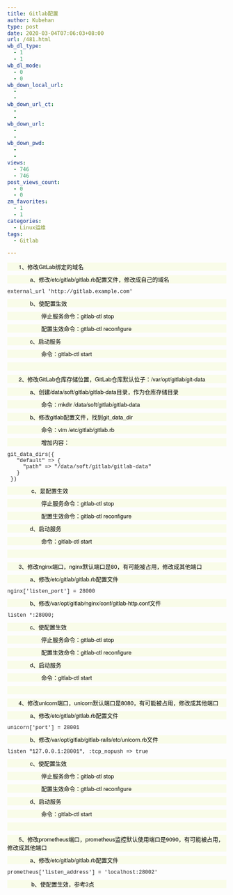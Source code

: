 ```yaml
---
title: Gitlab配置
author: Kubehan
type: post
date: 2020-03-04T07:06:03+08:00
url: /481.html
wb_dl_type:
  - 1
  - 1
wb_dl_mode:
  - 0
  - 0
wb_down_local_url:
  - 
  - 
wb_down_url_ct:
  - 
  - 
wb_down_url:
  - 
  - 
wb_down_pwd:
  - 
  - 
views:
  - 746
  - 746
post_views_count:
  - 0
  - 0
zm_favorites:
  - 1
  - 1
categories:
  - Linux运维
tags:
  - Gitlab

---
```

<p style="margin: 10px auto; color: #000000; font-family: 'PingFang SC', 'Helvetica Neue', Helvetica, Arial, sans-serif; font-size: 13px; background-color: #f9fce9;">
  　　1、修改GitLab绑定的域名
</p>

<p style="margin: 10px auto; color: #000000; font-family: 'PingFang SC', 'Helvetica Neue', Helvetica, Arial, sans-serif; font-size: 13px; background-color: #f9fce9;">
  　　　　a、修改/etc/gitlab/gitlab.rb配置文件，修改成自己的域名
</p>

<pre style="margin-bottom: 0px; white-space: pre-wrap; overflow-wrap: break-word; font-family: 'Courier New' !important; font-size: 12px !important;">external_url 'http://gitlab.example.com'</pre>

<p style="margin: 10px auto; color: #000000; font-family: 'PingFang SC', 'Helvetica Neue', Helvetica, Arial, sans-serif; font-size: 13px; background-color: #f9fce9;">
  　　　　b、使配置生效
</p>

<p style="margin: 10px auto; color: #000000; font-family: 'PingFang SC', 'Helvetica Neue', Helvetica, Arial, sans-serif; font-size: 13px; background-color: #f9fce9;">
  　　　　　　停止服务命令：gitlab-ctl stop
</p>

<p style="margin: 10px auto; color: #000000; font-family: 'PingFang SC', 'Helvetica Neue', Helvetica, Arial, sans-serif; font-size: 13px; background-color: #f9fce9;">
  　　　　　　配置生效命令：gitlab-ctl reconfigure
</p>

<p style="margin: 10px auto; color: #000000; font-family: 'PingFang SC', 'Helvetica Neue', Helvetica, Arial, sans-serif; font-size: 13px; background-color: #f9fce9;">
  　　　　c、启动服务
</p>

<p style="margin: 10px auto; color: #000000; font-family: 'PingFang SC', 'Helvetica Neue', Helvetica, Arial, sans-serif; font-size: 13px; background-color: #f9fce9;">
  　　　　　　命令：gitlab-ctl start
</p>

<p style="margin: 10px auto; color: #000000; font-family: 'PingFang SC', 'Helvetica Neue', Helvetica, Arial, sans-serif; font-size: 13px; background-color: #f9fce9;">
   
</p>

<p style="margin: 10px auto; color: #000000; font-family: 'PingFang SC', 'Helvetica Neue', Helvetica, Arial, sans-serif; font-size: 13px; background-color: #f9fce9;">
  　　2、修改GitLab仓库存储位置，GitLab仓库默认位子：/var/opt/gitlab/git-data
</p>

<p style="margin: 10px auto; color: #000000; font-family: 'PingFang SC', 'Helvetica Neue', Helvetica, Arial, sans-serif; font-size: 13px; background-color: #f9fce9;">
  　　　　a、创建/data/soft/gitlab/gitlab-data目录，作为仓库存储目录
</p>

<p style="margin: 10px auto; color: #000000; font-family: 'PingFang SC', 'Helvetica Neue', Helvetica, Arial, sans-serif; font-size: 13px; background-color: #f9fce9;">
  　　　　　　命令：mkdir /data/soft/gitlab/gitlab-data
</p>

<p style="margin: 10px auto; color: #000000; font-family: 'PingFang SC', 'Helvetica Neue', Helvetica, Arial, sans-serif; font-size: 13px; background-color: #f9fce9;">
  　　　　b、修改gitlab配置文件，找到git_data_dir
</p>

<p style="margin: 10px auto; color: #000000; font-family: 'PingFang SC', 'Helvetica Neue', Helvetica, Arial, sans-serif; font-size: 13px; background-color: #f9fce9;">
  　　　　　　命令：vim /etc/gitlab/gitlab.rb
</p>

<p style="margin: 10px auto; color: #000000; font-family: 'PingFang SC', 'Helvetica Neue', Helvetica, Arial, sans-serif; font-size: 13px; background-color: #f9fce9;">
  　　　　　　增加内容：
</p>

<pre style="margin-bottom: 0px; white-space: pre-wrap; overflow-wrap: break-word; font-family: 'Courier New' !important; font-size: 12px !important;">git_data_dirs({                                                                                                                        
   "default" =&gt; {                                                                                                                       
     "path" =&gt; "/data/soft/gitlab/gitlab-data"                                                                                          
   }                                                                                                                                    
 })</pre>

<p style="margin: 10px auto; color: #000000; font-family: 'PingFang SC', 'Helvetica Neue', Helvetica, Arial, sans-serif; font-size: 13px; background-color: #f9fce9;">
   　　　　c、是配置生效
</p>

<p style="margin: 10px auto; color: #000000; font-family: 'PingFang SC', 'Helvetica Neue', Helvetica, Arial, sans-serif; font-size: 13px; background-color: #f9fce9;">
  　　　　　　停止服务命令：gitlab-ctl stop
</p>

<p style="margin: 10px auto; color: #000000; font-family: 'PingFang SC', 'Helvetica Neue', Helvetica, Arial, sans-serif; font-size: 13px; background-color: #f9fce9;">
  　　　　　　配置生效命令：gitlab-ctl reconfigure
</p>

<p style="margin: 10px auto; color: #000000; font-family: 'PingFang SC', 'Helvetica Neue', Helvetica, Arial, sans-serif; font-size: 13px; background-color: #f9fce9;">
  　　　　d、启动服务
</p>

<p style="margin: 10px auto; color: #000000; font-family: 'PingFang SC', 'Helvetica Neue', Helvetica, Arial, sans-serif; font-size: 13px; background-color: #f9fce9;">
  　　　　　　命令：gitlab-ctl start
</p>

<p style="margin: 10px auto; color: #000000; font-family: 'PingFang SC', 'Helvetica Neue', Helvetica, Arial, sans-serif; font-size: 13px; background-color: #f9fce9;">
   
</p>

<p style="margin: 10px auto; color: #000000; font-family: 'PingFang SC', 'Helvetica Neue', Helvetica, Arial, sans-serif; font-size: 13px; background-color: #f9fce9;">
  　　3、修改nginx端口，nginx默认端口是80，有可能被占用，修改成其他端口
</p>

<p style="margin: 10px auto; color: #000000; font-family: 'PingFang SC', 'Helvetica Neue', Helvetica, Arial, sans-serif; font-size: 13px; background-color: #f9fce9;">
  　　　　a、修改/etc/gitlab/gitlab.rb配置文件
</p>

<pre style="margin-bottom: 0px; white-space: pre-wrap; overflow-wrap: break-word; font-family: 'Courier New' !important; font-size: 12px !important;">nginx['listen_port'] = 28000</pre>

<p style="margin: 10px auto; color: #000000; font-family: 'PingFang SC', 'Helvetica Neue', Helvetica, Arial, sans-serif; font-size: 13px; background-color: #f9fce9;">
  　　　　b、修改/var/opt/gitlab/nginx/conf/gitlab-http.conf文件
</p>

<pre style="margin-bottom: 0px; white-space: pre-wrap; overflow-wrap: break-word; font-family: 'Courier New' !important; font-size: 12px !important;">listen *:28000;</pre>

<p style="margin: 10px auto; color: #000000; font-family: 'PingFang SC', 'Helvetica Neue', Helvetica, Arial, sans-serif; font-size: 13px; background-color: #f9fce9;">
  　　　　c、使配置生效
</p>

<p style="margin: 10px auto; color: #000000; font-family: 'PingFang SC', 'Helvetica Neue', Helvetica, Arial, sans-serif; font-size: 13px; background-color: #f9fce9;">
  　　　　　　停止服务命令：gitlab-ctl stop
</p>

<p style="margin: 10px auto; color: #000000; font-family: 'PingFang SC', 'Helvetica Neue', Helvetica, Arial, sans-serif; font-size: 13px; background-color: #f9fce9;">
  　　　　　　配置生效命令：gitlab-ctl reconfigure
</p>

<p style="margin: 10px auto; color: #000000; font-family: 'PingFang SC', 'Helvetica Neue', Helvetica, Arial, sans-serif; font-size: 13px; background-color: #f9fce9;">
  　　　　d、启动服务
</p>

<p style="margin: 10px auto; color: #000000; font-family: 'PingFang SC', 'Helvetica Neue', Helvetica, Arial, sans-serif; font-size: 13px; background-color: #f9fce9;">
  　　　　　　命令：gitlab-ctl start
</p>

<p style="margin: 10px auto; color: #000000; font-family: 'PingFang SC', 'Helvetica Neue', Helvetica, Arial, sans-serif; font-size: 13px; background-color: #f9fce9;">
   
</p>

<p style="margin: 10px auto; color: #000000; font-family: 'PingFang SC', 'Helvetica Neue', Helvetica, Arial, sans-serif; font-size: 13px; background-color: #f9fce9;">
  　　4、修改unicorn端口，unicorn默认端口是8080，有可能被占用，修改成其他端口
</p>

<p style="margin: 10px auto; color: #000000; font-family: 'PingFang SC', 'Helvetica Neue', Helvetica, Arial, sans-serif; font-size: 13px; background-color: #f9fce9;">
  　　　　a、修改/etc/gitlab/gitlab.rb配置文件
</p>

<pre style="margin-bottom: 0px; white-space: pre-wrap; overflow-wrap: break-word; font-family: 'Courier New' !important; font-size: 12px !important;">unicorn['port'] = 28001</pre>

<p style="margin: 10px auto; color: #000000; font-family: 'PingFang SC', 'Helvetica Neue', Helvetica, Arial, sans-serif; font-size: 13px; background-color: #f9fce9;">
  　　　　b、修改/var/opt/gitlab/gitlab-rails/etc/unicorn.rb文件
</p>

<pre style="margin-bottom: 0px; white-space: pre-wrap; overflow-wrap: break-word; font-family: 'Courier New' !important; font-size: 12px !important;">listen "127.0.0.1:28001", :tcp_nopush =&gt; true</pre>

<p style="margin: 10px auto; color: #000000; font-family: 'PingFang SC', 'Helvetica Neue', Helvetica, Arial, sans-serif; font-size: 13px; background-color: #f9fce9;">
  　　　　c、使配置生效
</p>

<p style="margin: 10px auto; color: #000000; font-family: 'PingFang SC', 'Helvetica Neue', Helvetica, Arial, sans-serif; font-size: 13px; background-color: #f9fce9;">
  　　　　　　停止服务命令：gitlab-ctl stop
</p>

<p style="margin: 10px auto; color: #000000; font-family: 'PingFang SC', 'Helvetica Neue', Helvetica, Arial, sans-serif; font-size: 13px; background-color: #f9fce9;">
  　　　　　　配置生效命令：gitlab-ctl reconfigure
</p>

<p style="margin: 10px auto; color: #000000; font-family: 'PingFang SC', 'Helvetica Neue', Helvetica, Arial, sans-serif; font-size: 13px; background-color: #f9fce9;">
  　　　　d、启动服务
</p>

<p style="margin: 10px auto; color: #000000; font-family: 'PingFang SC', 'Helvetica Neue', Helvetica, Arial, sans-serif; font-size: 13px; background-color: #f9fce9;">
  　　　　　　命令：gitlab-ctl start
</p>

<p style="margin: 10px auto; color: #000000; font-family: 'PingFang SC', 'Helvetica Neue', Helvetica, Arial, sans-serif; font-size: 13px; background-color: #f9fce9;">
   
</p>

<p style="margin: 10px auto; color: #000000; font-family: 'PingFang SC', 'Helvetica Neue', Helvetica, Arial, sans-serif; font-size: 13px; background-color: #f9fce9;">
  　　5、修改prometheus端口，prometheus监控默认使用端口是9090，有可能被占用，修改成其他端口
</p>

<p style="margin: 10px auto; color: #000000; font-family: 'PingFang SC', 'Helvetica Neue', Helvetica, Arial, sans-serif; font-size: 13px; background-color: #f9fce9;">
  　　　　a、修改/etc/gitlab/gitlab.rb配置文件
</p>

<pre style="margin-bottom: 0px; white-space: pre-wrap; overflow-wrap: break-word; font-family: 'Courier New' !important; font-size: 12px !important;">prometheus['listen_address'] = 'localhost:28002'</pre>

<p style="margin: 10px auto; color: #000000; font-family: 'PingFang SC', 'Helvetica Neue', Helvetica, Arial, sans-serif; font-size: 13px; background-color: #f9fce9;">
   　　　　b、使配置生效，参考3点
</p>